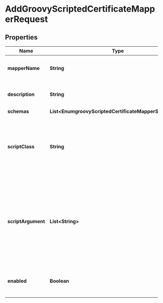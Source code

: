 

# AddGroovyScriptedCertificateMapperRequest


## Properties

| Name | Type | Description | Notes |
|------------ | ------------- | ------------- | -------------|
|**mapperName** | **String** | Name of the new Certificate Mapper |  |
|**description** | **String** | A description for this Certificate Mapper |  [optional] |
|**schemas** | **List&lt;EnumgroovyScriptedCertificateMapperSchemaUrn&gt;** |  |  |
|**scriptClass** | **String** | The fully-qualified name of the Groovy class providing the logic for the Groovy Scripted Certificate Mapper. |  |
|**scriptArgument** | **List&lt;String&gt;** | The set of arguments used to customize the behavior for the Scripted Certificate Mapper. Each configuration property should be given in the form &#39;name&#x3D;value&#39;. |  [optional] |
|**enabled** | **Boolean** | Indicates whether the Certificate Mapper is enabled. |  |




